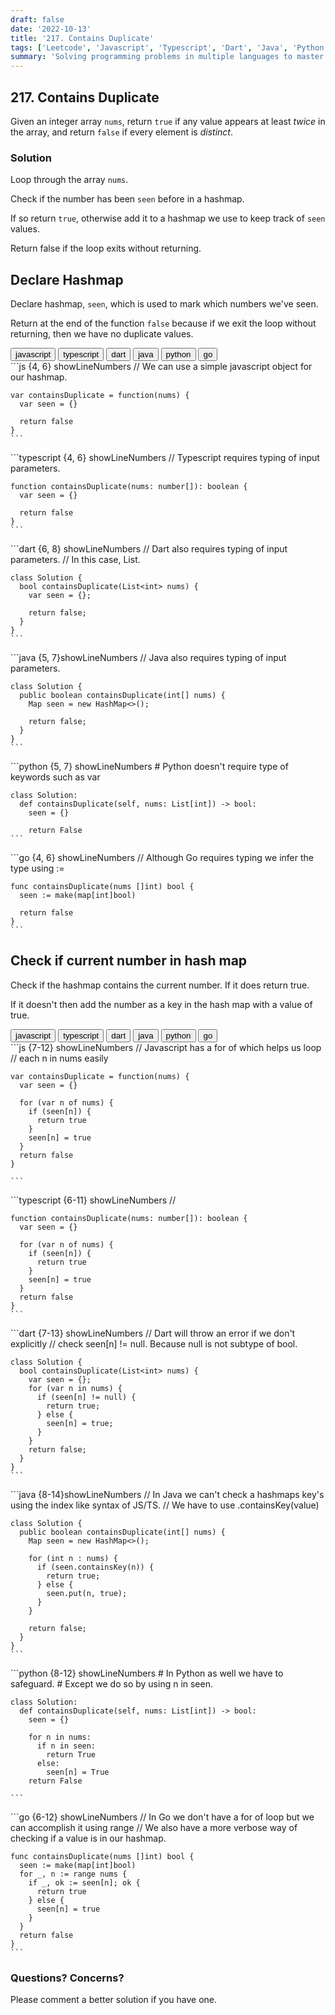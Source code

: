 ```yaml
---
draft: false
date: '2022-10-13'
title: '217. Contains Duplicate'
tags: ['Leetcode', 'Javascript', 'Typescript', 'Dart', 'Java', 'Python', 'Go']
summary: 'Solving programming problems in multiple languages to master syntax, data structures, and algorithms.'
---
```


## 217. Contains Duplicate

Given an integer array `nums`, return `true` if any value appears at least _twice_
in the array, and return `false` if every element is _distinct_.

### Solution

Loop through the array `nums`.

Check if the number has been `seen` before in a hashmap.

If so return `true`, otherwise add it to a hashmap we use to keep track of `seen`
values.

Return false if the loop exits without returning.

## Declare Hashmap

Declare hashmap, `seen`, which is used to mark which numbers we've seen.

Return at the end of the function `false` because if we exit the loop without
returning, then we have no duplicate values.

<div className="tab-group">
  <div className="tab">
    <button id="js" className="tablinks">javascript</button>
    <button id="ts" className="tablinks">typescript</button>
    <button id="dart" className="tablinks">dart</button>
    <button id="java" className="tablinks">java</button>
    <button id="python" className="tablinks">python</button>
    <button id="go" className="tablinks">go</button>
  </div>

  <div id="js" className="tabcontent">
    ```js {4, 6} showLineNumbers
    // We can use a simple javascript object for our hashmap.

    var containsDuplicate = function(nums) {
      var seen = {}

      return false
    }
    ```

  </div>

  <div id="ts" className="tabcontent">
    ```typescript {4, 6} showLineNumbers
    // Typescript requires typing of input parameters.

    function containsDuplicate(nums: number[]): boolean {
      var seen = {}

      return false
    }
    ```

  </div>

  <div id="dart" className="tabcontent">
    ```dart {6, 8} showLineNumbers
    // Dart also requires typing of input parameters.
    // In this case, List<int>.

    class Solution {
      bool containsDuplicate(List<int> nums) {
        var seen = {};

        return false;
      }
    }
    ```

  </div>

  <div id="java" className="tabcontent">
    ```java {5, 7}showLineNumbers
    // Java also requires typing of input parameters.

    class Solution {
      public boolean containsDuplicate(int[] nums) {
        Map seen = new HashMap<>();

        return false;
      }
    }
    ```

  </div>

  <div id="python" className="tabcontent">
    ```python {5, 7} showLineNumbers
    # Python doesn't require type of keywords such as var

    class Solution:
      def containsDuplicate(self, nums: List[int]) -> bool:
        seen = {}

        return False
    ```

  </div>

  <div id="go" className="tabcontent">
    ```go {4, 6} showLineNumbers
    // Although Go requires typing we infer the type using :=

    func containsDuplicate(nums []int) bool {
      seen := make(map[int]bool)

      return false
    }
    ```

  </div>
</div>

## Check if current number in hash map

Check if the hashmap contains the current number. If it does return true.

If it doesn't then add the number as a key in the hash map with a value of true.

<div className="tab-group">
  <div className="tab">
    <button id="js" className="tablinks">javascript</button>
    <button id="ts" className="tablinks">typescript</button>
    <button id="dart" className="tablinks">dart</button>
    <button id="java" className="tablinks">java</button>
    <button id="python" className="tablinks">python</button>
    <button id="go" className="tablinks">go</button>
  </div>

  <div id="js" className="tabcontent">
    ```js {7-12} showLineNumbers
    // Javascript has a for of which helps us loop
    // each n in nums easily

    var containsDuplicate = function(nums) {
      var seen = {}

      for (var n of nums) {
        if (seen[n]) {
          return true
        }
        seen[n] = true
      }
      return false
    }

    ```

  </div>

  <div id="ts" className="tabcontent">
    ```typescript {6-11} showLineNumbers
    //

    function containsDuplicate(nums: number[]): boolean {
      var seen = {}

      for (var n of nums) {
        if (seen[n]) {
          return true
        }
        seen[n] = true
      }
      return false
    }
    ```

  </div>

  <div id="dart" className="tabcontent">
    ```dart {7-13} showLineNumbers
    // Dart will throw an error if we don't explicitly
    // check seen[n] != null. Because null is not subtype of bool.

    class Solution {
      bool containsDuplicate(List<int> nums) {
        var seen = {};
        for (var n in nums) {
          if (seen[n] != null) {
            return true;
          } else {
            seen[n] = true;
          }
        }
        return false;
      }
    }
    ```

  </div>

  <div id="java" className="tabcontent">
    ```java {8-14}showLineNumbers
    // In Java we can't check a hashmaps key's using the index like syntax of JS/TS.
    // We have to use .containsKey(value)

    class Solution {
      public boolean containsDuplicate(int[] nums) {
        Map seen = new HashMap<>();

        for (int n : nums) {
          if (seen.containsKey(n)) {
            return true;
          } else {
            seen.put(n, true);
          }
        }

        return false;
      }
    }
    ```

  </div>

  <div id="python" className="tabcontent">
    ```python {8-12} showLineNumbers
    # In Python as well we have to safeguard.
    # Except we do so by using n in seen.

    class Solution:
      def containsDuplicate(self, nums: List[int]) -> bool:
        seen = {}

        for n in nums:
          if n in seen:
            return True
          else:
            seen[n] = True
        return False

    ```

  </div>

  <div id="go" className="tabcontent">
    ```go {6-12} showLineNumbers
    // In Go we don't have a for of loop but we can accomplish it using range
    // We also have a more verbose way of checking if a value is in our hashmap.

    func containsDuplicate(nums []int) bool {
      seen := make(map[int]bool)
      for _, n := range nums {
        if _, ok := seen[n]; ok {
          return true
        } else {
          seen[n] = true
        }
      }
      return false
    }
    ```

  </div>
</div>

### Questions? Concerns?

Please comment a better solution if you have one.
